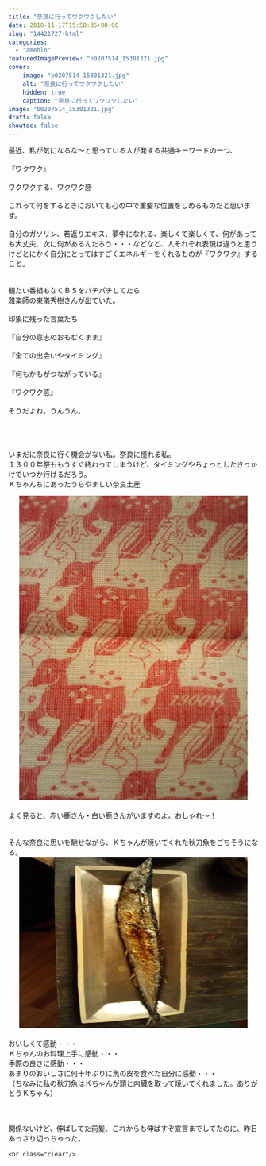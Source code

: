 ```yaml
---
title: "奈良に行ってワクワクしたい"
date: 2010-11-17T15:58:35+00:00
slug: "14421727-html"
categories:
  - "ameblo"
featuredImagePreview: "b0207514_15301321.jpg"
cover:
    image: "b0207514_15301321.jpg"
    alt: "奈良に行ってワクワクしたい"
    hidden: true
    caption: "奈良に行ってワクワクしたい"
image: "b0207514_15301321.jpg"
draft: false
showtoc: false
---
```

最近、私が気になるな～と思っている人が発する共通キーワードの一つ、<br/>
<br/>
『ワクワク』<br/>
<br/>
ワクワクする、ワクワク感<br/>
<br/>
これって何をするときにおいても心の中で重要な位置をしめるものだと思います。<br/>
<br/>
自分のガソリン、若返りエキス、夢中になれる、楽しくて楽しくて、何があっても大丈夫、次に何があるんだろう・・・などなど、人それぞれ表現は違うと思うけどとにかく自分にとってはすごくエネルギーをくれるものが『ワクワク』すること。<br/>
<br/>
<br/>
観たい番組もなくＢＳをパチパチしてたら<br/>
雅楽師の東儀秀樹さんが出ていた。<br/>
<br/>
印象に残った言葉たち<br/>
<br/>
『自分の意志のおもむくまま』<br/>
<br/>
『全ての出会いやタイミング』<br/>
<br/>
『何もかもがつながっている』<br/>
<br/>
『ワクワク感』<br/>
<br/>
そうだよね。うんうん。<br/>
<br/>
<br/>
<br/>
<br/>
いまだに奈良に行く機会がない私。奈良に憧れる私。<br/>
１３００年祭ももうすぐ終わってしまうけど、タイミングやちょっとしたきっかけでいつか行けるだろう。<br/>
Ｋちゃんちにあったうらやましい奈良土産<br/>
<center><a href="b0207514_15301321.jpg" rel="nofollow"><img src="b0207514_15301321.jpg" alt="奈良に行ってワクワクしたい_b0207514_15301321.jpg" class="IMAGE_MID" height="613" width="460"/></a></center><br/>
よく見ると、赤い鹿さん・白い鹿さんがいますのよ。おしゃれ～！<br/>
<br/>
<br/>
そんな奈良に思いを馳せながら、Ｋちゃんが焼いてくれた秋刀魚をごちそうになる。<br/>
<center><a href="b0207514_15322392.jpg" rel="nofollow"><img src="b0207514_15322392.jpg" alt="奈良に行ってワクワクしたい_b0207514_15322392.jpg" class="IMAGE_MID" height="345" width="460"/></a></center><br/>
おいしくて感動・・・<br/>
Ｋちゃんのお料理上手に感動・・・<br/>
手際の良さに感動・・・<br/>
あまりのおいしさに何十年ぶりに魚の皮を食べた自分に感動・・・<br/>
（ちなみに私の秋刀魚はＫちゃんが頭と内臓を取って焼いてくれました。ありがとうＫちゃん）<br/>
<br/>
<br/>
<br/>
関係ないけど、伸ばしてた前髪、これからも伸ばすぞ宣言までしてたのに、昨日あっさり切っちゃった。

    <br class="clear"/>